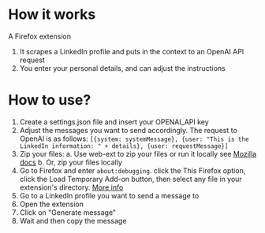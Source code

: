 # How it works

A Firefox extension

1. It scrapes a LinkedIn profile and puts in the context to an OpenAI API request
2. You enter your personal details, and can adjust the instructions

# How to use?

1. Create a settings.json file and insert your OPENAI_API key
2. Adjust the messages you want to send accordingly. The request to OpenAI is as follows:
```[{system: systemMessage}, {user: "This is the LinkedIn information: " + details}, {user: requestMessage}] ```
3. Zip your files:
   a. Use web-ext to zip your files or run it locally see [Mozilla docs](https://extensionworkshop.com/documentation/develop/web-ext-command-reference/#web-ext-build)
   b. Or, zip your files locally
4. Go to Firefox and enter `about:debugging`. click the This Firefox option, click the Load Temporary Add-on button, then select any file in your extension's directory. [More info](https://developer.mozilla.org/en-US/docs/Mozilla/Add-ons/WebExtensions/Your_first_WebExtension)
5. Go to a LinkedIn profile you want to send a message to
6. Open the extension
7. Click on "Generate message" 
8. Wait and then copy the message
